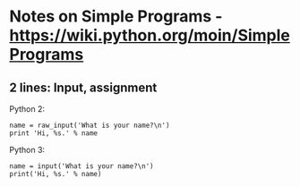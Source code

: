 
# Notes on Simple Programs - https://wiki.python.org/moin/SimplePrograms

## 2 lines: Input, assignment 

Python 2:
~~~~
name = raw_input('What is your name?\n')
print 'Hi, %s.' % name
~~~~

Python 3:
~~~~
name = input('What is your name?\n')
print('Hi, %s.' % name)
~~~~


